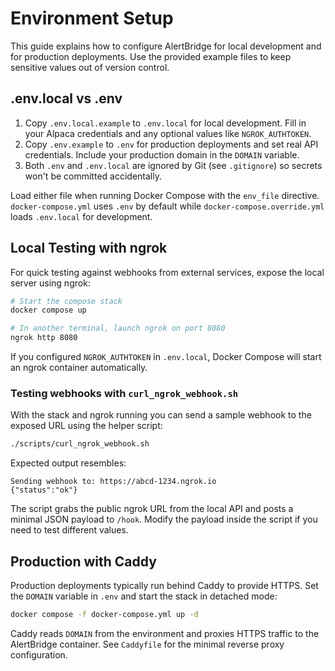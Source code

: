 # Environment Setup

This guide explains how to configure AlertBridge for local development and for production deployments. Use the provided example files to keep sensitive values out of version control.

## .env.local vs .env

1. Copy `.env.local.example` to `.env.local` for local development. Fill in your Alpaca credentials and any optional values like `NGROK_AUTHTOKEN`.
2. Copy `.env.example` to `.env` for production deployments and set real API credentials. Include your production domain in the `DOMAIN` variable.
3. Both `.env` and `.env.local` are ignored by Git (see `.gitignore`) so secrets won't be committed accidentally.

Load either file when running Docker Compose with the `env_file` directive. `docker-compose.yml` uses `.env` by default while `docker-compose.override.yml` loads `.env.local` for development.

## Local Testing with ngrok

For quick testing against webhooks from external services, expose the local server using ngrok:

```bash
# Start the compose stack
docker compose up

# In another terminal, launch ngrok on port 8080
ngrok http 8080
```

If you configured `NGROK_AUTHTOKEN` in `.env.local`, Docker Compose will start an ngrok container automatically.

### Testing webhooks with `curl_ngrok_webhook.sh`

With the stack and ngrok running you can send a sample webhook to the exposed URL using the helper script:

```bash
./scripts/curl_ngrok_webhook.sh
```

Expected output resembles:

```
Sending webhook to: https://abcd-1234.ngrok.io
{"status":"ok"}
```

The script grabs the public ngrok URL from the local API and posts a minimal JSON payload to `/hook`. Modify the payload inside the script if you need to test different values.

## Production with Caddy

Production deployments typically run behind Caddy to provide HTTPS. Set the `DOMAIN` variable in `.env` and start the stack in detached mode:

```bash
docker compose -f docker-compose.yml up -d
```

Caddy reads `DOMAIN` from the environment and proxies HTTPS traffic to the AlertBridge container. See `Caddyfile` for the minimal reverse proxy configuration.

